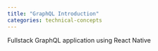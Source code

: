```yaml
---
title: "GraphQL Introduction"
categories: technical-concepts
---
```


Fullstack GraphQL application using React Native
